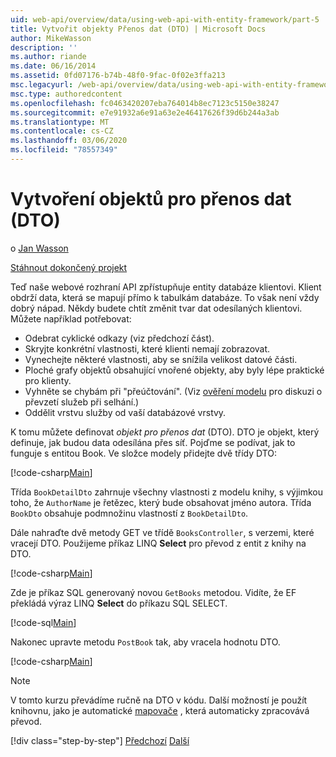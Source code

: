 ```yaml
---
uid: web-api/overview/data/using-web-api-with-entity-framework/part-5
title: Vytvořit objekty Přenos dat (DTO) | Microsoft Docs
author: MikeWasson
description: ''
ms.author: riande
ms.date: 06/16/2014
ms.assetid: 0fd07176-b74b-48f0-9fac-0f02e3ffa213
msc.legacyurl: /web-api/overview/data/using-web-api-with-entity-framework/part-5
msc.type: authoredcontent
ms.openlocfilehash: fc0463420207eba764014b8ec7123c5150e38247
ms.sourcegitcommit: e7e91932a6e91a63e2e46417626f39d6b244a3ab
ms.translationtype: MT
ms.contentlocale: cs-CZ
ms.lasthandoff: 03/06/2020
ms.locfileid: "78557349"
---
```

# <a name="create-data-transfer-objects-dtos"></a>Vytvoření objektů pro přenos dat (DTO)

o [Jan Wasson](https://github.com/MikeWasson)

[Stáhnout dokončený projekt](https://github.com/MikeWasson/BookService)

Teď naše webové rozhraní API zpřístupňuje entity databáze klientovi. Klient obdrží data, která se mapují přímo k tabulkám databáze. To však není vždy dobrý nápad. Někdy budete chtít změnit tvar dat odesílaných klientovi. Můžete například potřebovat:

- Odebrat cyklické odkazy (viz předchozí část).
- Skryjte konkrétní vlastnosti, které klienti nemají zobrazovat.
- Vynechejte některé vlastnosti, aby se snížila velikost datové části.
- Ploché grafy objektů obsahující vnořené objekty, aby byly lépe praktické pro klienty.
- Vyhněte se chybám při "přeúčtování". (Viz [ověření modelu](../../formats-and-model-binding/model-validation-in-aspnet-web-api.md) pro diskuzi o převzetí služeb při selhání.)
- Oddělit vrstvu služby od vaší databázové vrstvy.

K tomu můžete definovat *objekt pro přenos dat* (DTO). DTO je objekt, který definuje, jak budou data odesílána přes síť. Pojďme se podívat, jak to funguje s entitou Book. Ve složce modely přidejte dvě třídy DTO:

[!code-csharp[Main](part-5/samples/sample1.cs)]

Třída `BookDetailDto` zahrnuje všechny vlastnosti z modelu knihy, s výjimkou toho, že `AuthorName` je řetězec, který bude obsahovat jméno autora. Třída `BookDto` obsahuje podmnožinu vlastností z `BookDetailDto`.

Dále nahraďte dvě metody GET ve třídě `BooksController`, s verzemi, které vracejí DTO. Použijeme příkaz LINQ **Select** pro převod z entit z knihy na DTO.

[!code-csharp[Main](part-5/samples/sample2.cs)]

Zde je příkaz SQL generovaný novou `GetBooks` metodou. Vidíte, že EF překládá výraz LINQ **Select** do příkazu SQL SELECT.

[!code-sql[Main](part-5/samples/sample3.sql)]

Nakonec upravte metodu `PostBook` tak, aby vracela hodnotu DTO.

[!code-csharp[Main](part-5/samples/sample4.cs)]

> [!NOTE]
> V tomto kurzu převádíme ručně na DTO v kódu. Další možností je použít knihovnu, jako je automatické [mapovače](http://automapper.org/) , která automaticky zpracovává převod.
> 
> [!div class="step-by-step"]
> [Předchozí](part-4.md)
> [Další](part-6.md)
